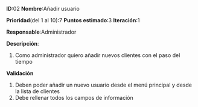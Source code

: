**ID**:02
**Nombre**:Añadir usuario

**Prioridad**(del 1 al 10):7
**Puntos estimado**:3
**Iteración**:1

**Responsable**:Administrador

**Descripción**:
1. Como administrador quiero añadir nuevos clientes con el paso del tiempo

**Validación**
1. Deben poder añadir un nuevo usuario desde el menú principal y desde la lista de clientes
1. Debe rellenar todos los campos de información
